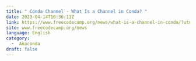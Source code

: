 ```yaml
---
title: " Conda Channel - What Is a Channel in Conda? "
date: 2023-04-14T16:36:11Z
link: https://www.freecodecamp.org/news/what-is-a-channel-in-conda/?utm_medium=RSS&utm_source=news.12bit.vn
site: www.freecodecamp.org/news
language: English
category:
  -  Anaconda 
draft: false
---
```

